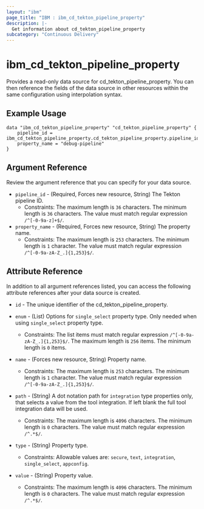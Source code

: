 ```yaml
---
layout: "ibm"
page_title: "IBM : ibm_cd_tekton_pipeline_property"
description: |-
  Get information about cd_tekton_pipeline_property
subcategory: "Continuous Delivery"
---
```


# ibm_cd_tekton_pipeline_property

Provides a read-only data source for cd_tekton_pipeline_property. You can then reference the fields of the data source in other resources within the same configuration using interpolation syntax.

## Example Usage

```hcl
data "ibm_cd_tekton_pipeline_property" "cd_tekton_pipeline_property" {
	pipeline_id = ibm_cd_tekton_pipeline_property.cd_tekton_pipeline_property.pipeline_id
	property_name = "debug-pipeline"
}
```

## Argument Reference

Review the argument reference that you can specify for your data source.

* `pipeline_id` - (Required, Forces new resource, String) The Tekton pipeline ID.
  * Constraints: The maximum length is `36` characters. The minimum length is `36` characters. The value must match regular expression `/^[-0-9a-z]+$/`.
* `property_name` - (Required, Forces new resource, String) The property name.
  * Constraints: The maximum length is `253` characters. The minimum length is `1` character. The value must match regular expression `/^[-0-9a-zA-Z_.]{1,253}$/`.

## Attribute Reference

In addition to all argument references listed, you can access the following attribute references after your data source is created.

* `id` - The unique identifier of the cd_tekton_pipeline_property.
* `enum` - (List) Options for `single_select` property type. Only needed when using `single_select` property type.
  * Constraints: The list items must match regular expression `/^[-0-9a-zA-Z_.]{1,253}$/`. The maximum length is `256` items. The minimum length is `0` items.

* `name` - (Forces new resource, String) Property name.
  * Constraints: The maximum length is `253` characters. The minimum length is `1` character. The value must match regular expression `/^[-0-9a-zA-Z_.]{1,253}$/`.

* `path` - (String) A dot notation path for `integration` type properties only, that selects a value from the tool integration. If left blank the full tool integration data will be used.
  * Constraints: The maximum length is `4096` characters. The minimum length is `0` characters. The value must match regular expression `/^.*$/`.

* `type` - (String) Property type.
  * Constraints: Allowable values are: `secure`, `text`, `integration`, `single_select`, `appconfig`.

* `value` - (String) Property value.
  * Constraints: The maximum length is `4096` characters. The minimum length is `0` characters. The value must match regular expression `/^.*$/`.

